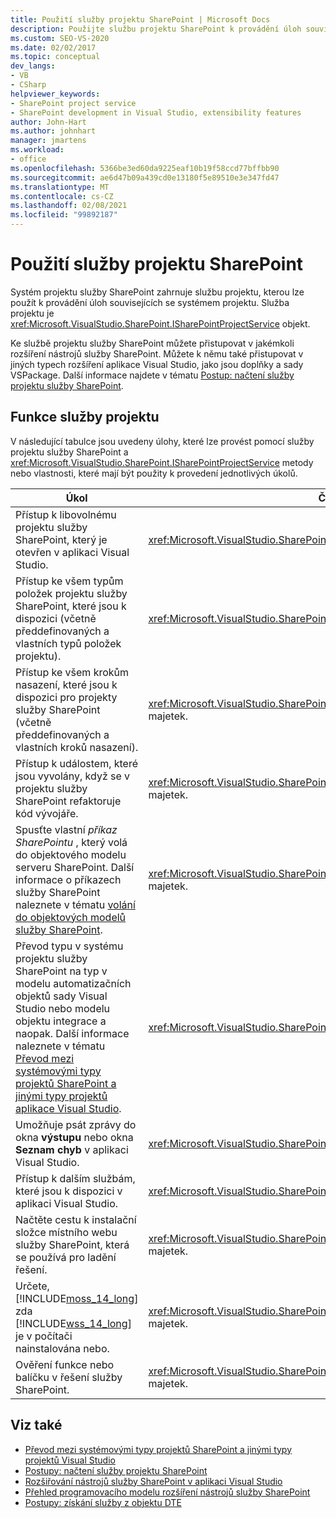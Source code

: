 ```yaml
---
title: Použití služby projektu SharePoint | Microsoft Docs
description: Použijte službu projektu SharePoint k provádění úloh souvisejících se systémem projektu. Zobrazit seznam funkcí služby projektu.
ms.custom: SEO-VS-2020
ms.date: 02/02/2017
ms.topic: conceptual
dev_langs:
- VB
- CSharp
helpviewer_keywords:
- SharePoint project service
- SharePoint development in Visual Studio, extensibility features
author: John-Hart
ms.author: johnhart
manager: jmartens
ms.workload:
- office
ms.openlocfilehash: 5366be3ed60da9225eaf10b19f58ccd77bffbb90
ms.sourcegitcommit: ae6d47b09a439cd0e13180f5e89510e3e347fd47
ms.translationtype: MT
ms.contentlocale: cs-CZ
ms.lasthandoff: 02/08/2021
ms.locfileid: "99892187"
---
```

# <a name="use-the-sharepoint-project-service"></a>Použití služby projektu SharePoint
  Systém projektu služby SharePoint zahrnuje službu projektu, kterou lze použít k provádění úloh souvisejících se systémem projektu. Služba projektu je <xref:Microsoft.VisualStudio.SharePoint.ISharePointProjectService> objekt.

 Ke službě projektu služby SharePoint můžete přistupovat v jakémkoli rozšíření nástrojů služby SharePoint. Můžete k němu také přistupovat v jiných typech rozšíření aplikace Visual Studio, jako jsou doplňky a sady VSPackage. Další informace najdete v tématu [Postup: načtení služby projektu služby SharePoint](../sharepoint/how-to-retrieve-the-sharepoint-project-service.md).

## <a name="project-service-features"></a>Funkce služby projektu
 V následující tabulce jsou uvedeny úlohy, které lze provést pomocí služby projektu služby SharePoint a <xref:Microsoft.VisualStudio.SharePoint.ISharePointProjectService> metody nebo vlastnosti, které mají být použity k provedení jednotlivých úkolů.

|Úkol|Člen, který se má použít|
|----------|-------------------|
|Přístup k libovolnému projektu služby SharePoint, který je otevřen v aplikaci Visual Studio.|<xref:Microsoft.VisualStudio.SharePoint.ISharePointProjectService.Projects%2A> majetek.|
|Přístup ke všem typům položek projektu služby SharePoint, které jsou k dispozici (včetně předdefinovaných a vlastních typů položek projektu).|<xref:Microsoft.VisualStudio.SharePoint.ISharePointProjectService.ProjectItemTypes%2A> majetek.|
|Přístup ke všem krokům nasazení, které jsou k dispozici pro projekty služby SharePoint (včetně předdefinovaných a vlastních kroků nasazení).|<xref:Microsoft.VisualStudio.SharePoint.ISharePointProjectService.DeploymentSteps%2A> majetek.|
|Přístup k událostem, které jsou vyvolány, když se v projektu služby SharePoint refaktoruje kód vývojáře.|<xref:Microsoft.VisualStudio.SharePoint.ISharePointProjectService.CodeRefactoringEvents%2A> majetek.|
|Spusťte vlastní *příkaz SharePointu* , který volá do objektového modelu serveru SharePoint. Další informace o příkazech služby SharePoint naleznete v tématu [volání do objektových modelů služby SharePoint](../sharepoint/calling-into-the-sharepoint-object-models.md).|<xref:Microsoft.VisualStudio.SharePoint.ISharePointProjectService.SharePointConnection%2A> majetek.|
|Převod typu v systému projektu služby SharePoint na typ v modelu automatizačních objektů sady Visual Studio nebo modelu objektu integrace a naopak. Další informace naleznete v tématu [Převod mezi systémovými typy projektů SharePoint a jinými typy projektů aplikace Visual Studio](../sharepoint/converting-between-sharepoint-project-system-types-and-other-visual-studio-project-types.md).|<xref:Microsoft.VisualStudio.SharePoint.ISharePointProjectService.Convert%2A> Metoda.|
|Umožňuje psát zprávy do okna **výstupu** nebo okna **Seznam chyb** v aplikaci Visual Studio.|<xref:Microsoft.VisualStudio.SharePoint.ISharePointProjectService.Logger%2A> majetek.|
|Přístup k dalším službám, které jsou k dispozici v aplikaci Visual Studio.|<xref:Microsoft.VisualStudio.SharePoint.ISharePointProjectService.ServiceProvider%2A> majetek.|
|Načtěte cestu k instalační složce místního webu služby SharePoint, která se používá pro ladění řešení.|<xref:Microsoft.VisualStudio.SharePoint.ISharePointProjectService.SharePointInstallPath%2A> majetek.|
|Určete, [!INCLUDE[moss_14_long](../sharepoint/includes/moss-14-long-md.md)] zda [!INCLUDE[wss_14_long](../sharepoint/includes/wss-14-long-md.md)] je v počítači nainstalována nebo.|<xref:Microsoft.VisualStudio.SharePoint.ISharePointProjectService.IsSharePointInstalled%2A> majetek.|
|Ověření funkce nebo balíčku v řešení služby SharePoint.|<xref:Microsoft.VisualStudio.SharePoint.ISharePointProjectService.PackageValidationProvider%2A> majetek.|

## <a name="see-also"></a>Viz také
- [Převod mezi systémovými typy projektů SharePoint a jinými typy projektů Visual Studio](../sharepoint/converting-between-sharepoint-project-system-types-and-other-visual-studio-project-types.md)
- [Postupy: načtení služby projektu SharePoint](../sharepoint/how-to-retrieve-the-sharepoint-project-service.md)
- [Rozšiřování nástrojů služby SharePoint v aplikaci Visual Studio](../sharepoint/extending-the-sharepoint-tools-in-visual-studio.md)
- [Přehled programovacího modelu rozšíření nástrojů služby SharePoint](../sharepoint/overview-of-the-programming-model-of-sharepoint-tools-extensions.md)
- [Postupy: získání služby z objektu DTE](/previous-versions/bb166401(v=vs.140))